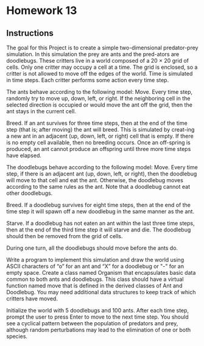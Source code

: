 # Homework 13

## Instructions

The goal for this Project is to create a simple two-dimensional predator-prey simulation. In this simulation the prey are ants and the pred-ators are doodlebugs. These critters live in a world composed of a 20 × 20 grid of cells. Only one critter may occupy a cell at a time. The grid is  enclosed, so a critter is not allowed to move off the edges of the world. Time is simulated in time steps. Each critter performs some action every time step.

The ants behave according to the following model:
Move. Every time step, randomly try to move up, down, left, or right. If the neighboring cell in the selected direction is occupied or would move the ant off the grid, then the ant stays in the current cell.

Breed. If an ant survives for three time steps, then at the end of the time step (that is; after moving) the ant will breed. This is simulated by creat-ing a new ant in an adjacent (up, down, left, or right) cell that is empty. If there is no empty cell available, then no breeding occurs. Once an off-spring is produced, an ant cannot produce an offspring until three more time steps have elapsed.

The doodlebugs behave according to the following model:
Move. Every time step, if there is an adjacent ant (up, down, left, or right), then the doodlebug will move to that cell and eat the ant. Otherwise, the doodlebug moves according to the same rules as the ant. Note that a doodlebug cannot eat other doodlebugs.

Breed. If a doodlebug survives for eight time steps, then at the end of the time step it will spawn off a new doodlebug in the same manner as the ant.

Starve. If a doodlebug has not eaten an ant within the last three time steps, then at the end of the third time step it will starve and die. The doodlebug should then be removed from the grid of cells.

During one turn, all the doodlebugs should move before the ants do.

Write a program to implement this simulation and draw the world using ASCII characters of “o” for an ant and “X” for a doodlebug or "-" for an empty space. Create a class named Organism that encapsulates basic data common to both ants and doodlebugs. This class should have a virtual function named move that is defined in the derived classes of Ant and Doodlebug. You may need additional data structures to keep track of which critters have moved.

Initialize the world with 5 doodlebugs and 100 ants. After each time step, prompt the user to press Enter to move to the next time step. You should see a cyclical pattern between the population of predators and prey, although random perturbations may lead to the elimination of one or both species.
